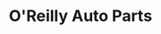 ---
title: "O'Reilly Auto Parts"
url: /normal/oreilly-auto-parts-south-main-street/
shop: car parts
---